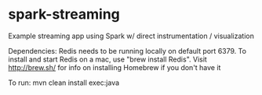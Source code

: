 # spark-streaming
Example streaming app using Spark w/ direct instrumentation / visualization

Dependencies:
Redis needs to be running locally on default port 6379. To install and start Redis on a mac, use "brew install Redis". Visit http://brew.sh/ for info on installing Homebrew if you don't have it

To run:
mvn clean install exec:java
